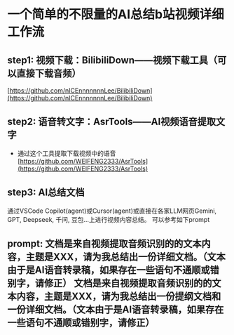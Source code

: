 # 一个简单的不限量的AI总结b站视频详细工作流
## step1: 视频下载：BilibiliDown——视频下载工具（可以直接下载音频）
[https://github.com/nICEnnnnnnnLee/BilibiliDown](https://github.com/nICEnnnnnnnLee/BilibiliDown)

## step2: 语音转文字：AsrTools——AI视频语音提取文字
- 通过这个工具提取下载视频中的语音
[https://github.com/WEIFENG2333/AsrTools](https://github.com/WEIFENG2333/AsrTools)

## step3: AI总结文档
通过VSCode Copilot(agent)或Cursor(agent)或直接在各家LLM网页Gemini, GPT, Deepseek, 千问, 豆包...上进行视频内容总结。
可以参考如下prompt

**prompt:**
文档是来自视频提取音频识别的的文本内容，主题是XXX，请为我总结出一份详细文档。（文本由于是AI语音转录稿，如果存在一些语句不通顺或错别字，请修正）
文档是来自视频提取音频识别的的文本内容，主题是XXX，请为我总结出一份提纲文档和一份详细文档。（文本由于是AI语音转录稿，如果存在一些语句不通顺或错别字，请修正）
--------------------------------
